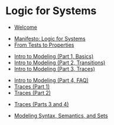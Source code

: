 # Logic for Systems

- [Welcome](./chapters/welcome.md)

<!-- Week 1 -->
- [Manifesto: Logic for Systems](./chapters/manifesto/manifesto.md)
- [From Tests to Properties](./chapters/properties/properties.md)

<!-- Week 2 -->
- [Intro to Modeling (Part 1, Basics)](./chapters/intro_modeling/intro_modeling_1.md)
- [Intro to Modeling (Part 2, Transitions)](./chapters/intro_modeling/intro_modeling_2.md)
- [Intro to Modeling (Part 3, Traces)](./chapters/intro_modeling/intro_modeling_3.md)

<!-- Week 3 -->
- [Intro to Modeling (Part 4, FAQ)](./chapters/intro_modeling/intro_modeling_4.md)
- [Traces (Part 1)](./chapters/finite_and_inductive/finite_and_inductive_1.md)
- [Traces (Part 2)](./chapters/finite_and_inductive/finite_and_inductive_2.md)

<!-- Week 4 -->
- [Traces (Parts 3 and 4)](./chapters/finite_and_inductive/finite_and_inductive_3.md)

<!-- Week 5 (right after long weekend -->
- [Modeling Syntax, Semantics, and Sets](./chapters/sets-and-boolean-logic/modeling-booleans-1.md)



<!--

- [Domain-Specific Modeling](./chapters/dom_spec.md)
- [Froglet]()
- [Relations]()
- [Temporal Modeling](./chapters/temporal.md)
- [Glossary](./appendix/glossary.md)
- [Error Gallery](./appendix/errors.md) -->


